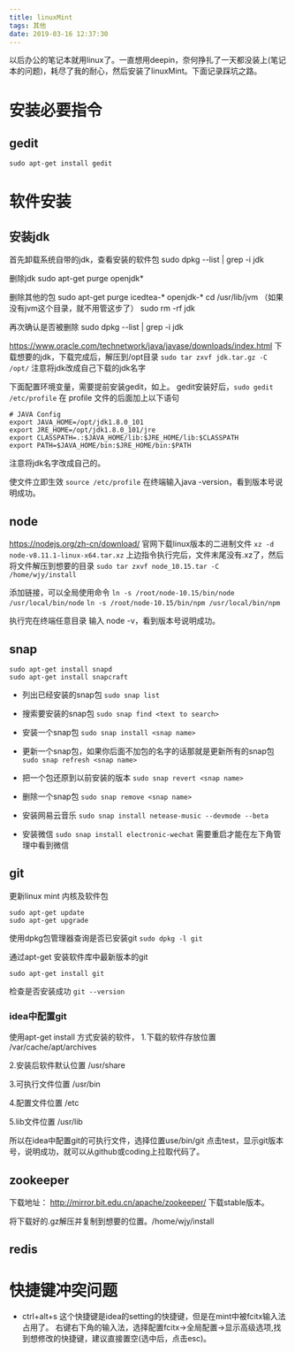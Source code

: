 ```yaml
---
title: linuxMint
tags: 其他
date: 2019-03-16 12:37:30
---
```


以后办公的笔记本就用linux了。一直想用deepin，奈何挣扎了一天都没装上(笔记本的问题)，耗尽了我的耐心，然后安装了linuxMint。下面记录踩坑之路。

# 安装必要指令
## gedit
`sudo apt-get install gedit`

# 软件安装
## 安装jdk
首先卸载系统自带的jdk，查看安装的软件包
sudo dpkg --list | grep -i jdk

删除jdk
sudo apt-get purge openjdk*

删除其他的包
sudo apt-get purge icedtea-* openjdk-*
cd /usr/lib/jvm （如果没有jvm这个目录，就不用管这步了）
sudo rm -rf jdk<version>

再次确认是否被删除
sudo dpkg --list | grep -i jdk

https://www.oracle.com/technetwork/java/javase/downloads/index.html
下载想要的jdk，下载完成后，解压到/opt目录
`sudo tar zxvf jdk.tar.gz -C /opt/`
注意将jdk改成自己下载的jdk名字

下面配置环境变量，需要提前安装gedit，如上。
gedit安装好后，`sudo gedit /etc/profile`
在 profile 文件的后面加上以下语句
```
# JAVA Config
export JAVA_HOME=/opt/jdk1.8.0_101
export JRE_HOME=/opt/jdk1.8.0_101/jre
export CLASSPATH=.:$JAVA_HOME/lib:$JRE_HOME/lib:$CLASSPATH
export PATH=$JAVA_HOME/bin:$JRE_HOME/bin:$PATH
```
注意将jdk名字改成自己的。

使文件立即生效
`source /etc/profile`
在终端输入java -version，看到版本号说明成功。


## node
https://nodejs.org/zh-cn/download/
官网下载linux版本的二进制文件
`xz -d  node-v8.11.1-linux-x64.tar.xz`
上边指令执行完后，文件末尾没有.xz了，然后将文件解压到想要的目录
`sudo tar zxvf node_10.15.tar -C /home/wjy/install`

添加链接，可以全局使用命令
`ln -s /root/node-10.15/bin/node /usr/local/bin/node`
`ln -s /root/node-10.15/bin/npm /usr/local/bin/npm`

执行完在终端任意目录 输入 node -v，看到版本号说明成功。

## snap
```
sudo apt-get install snapd 
sudo apt-get install snapcraft 
```

- 列出已经安装的snap包
`sudo snap list`

- 搜索要安装的snap包
`sudo snap find <text to search>`

- 安装一个snap包
`sudo snap install <snap name>`

- 更新一个snap包，如果你后面不加包的名字的话那就是更新所有的snap包
`sudo snap refresh <snap name>`

- 把一个包还原到以前安装的版本
`sudo snap revert <snap name>`

- 删除一个snap包
`sudo snap remove <snap name>` 

- 安装网易云音乐
`sudo snap install netease-music --devmode --beta`

- 安装微信
`sudo snap install electronic-wechat`
需要重启才能在左下角管理中看到微信

## git
更新linux mint 内核及软件包
```
sudo apt-get update 
sudo apt-get upgrade
```

使用dpkg包管理器查询是否已安装git
`sudo dpkg -l git`


通过apt-get 安装软件库中最新版本的git
```
sudo apt-get install git
```

检查是否安装成功
`git --version`

### idea中配置git
使用apt-get install 方式安装的软件，
1.下载的软件存放位置 
/var/cache/apt/archives

2.安装后软件默认位置 
/usr/share

3.可执行文件位置 
/usr/bin

4.配置文件位置 
/etc

5.lib文件位置 
/usr/lib

所以在idea中配置git的可执行文件，选择位置use/bin/git
点击test，显示git版本号，说明成功，就可以从github或coding上拉取代码了。

## zookeeper
下载地址：
http://mirror.bit.edu.cn/apache/zookeeper/
下载stable版本。

将下载好的.gz解压并复制到想要的位置。/home/wjy/install



## redis


# 快捷键冲突问题
- ctrl+alt+s
这个快捷键是idea的setting的快捷键，但是在mint中被fcitx输入法占用了。
右键右下角的输入法，选择配置fcitx->全局配置->显示高级选项,找到想修改的快捷键，建议直接置空(选中后，点击esc)。
